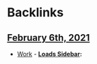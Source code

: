 
# Backlinks
## [February 6th, 2021](<February 6th, 2021.md>)
- [Work](<Work.md>) 
                                    - **[Loads Sidebar](<Loads Sidebar.md>):**

